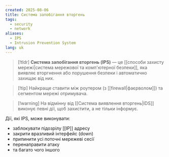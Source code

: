 ```yaml
---
created: 2025-08-06
title: Система запобігання вторгень
tags:
  - security
  - network
aliases:
  - IPS
  - Intrusion Prevention System
lang: uk
---
```

> [!tldr]
> **Система запобігання вторгень (IPS)** — це [[способи захисту мережі|система мережової та комп'ютерної безпеки]], яка виявляє вторгнення або порушення безпеки і автоматично захищає від них. 

> [!tip] Найкраще ставити між роутером (з [[firewall|фаєрволом]]) та сегментом мережі отримувача.

> [!warning] На відмінну від [[Система виявлення вторгень|IDS]] виконує певні дії, щоб захистити, а не тільки інформує.

Дії, які IPS, може виконувати:

- заблокувати підозрілу [[IP]] адресу
- закрити вразливий інтерфейс (down)
- припинити усі поточні мережеві сесії
- перенаправити атаку
- та багато чого іншого
